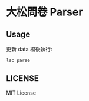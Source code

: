 大松問卷 Parser
=================


Usage
-------------------
更新 data 檔後執行:

```lsc parse```


LICENSE
-------------------
MIT License
